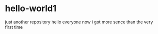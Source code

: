 # hello-world1
just another repository
hello everyone now i got more sence than the very first time
